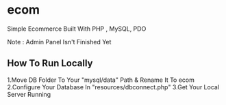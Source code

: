 # ecom 

Simple Ecommerce Built With PHP , MySQL, PDO

Note : Admin Panel Isn't Finished Yet

## How To Run Locally 

1.Move DB Folder To Your "mysql/data" Path & Rename It To ecom 
2.Configure Your Database In "resources/dbconnect.php"
3.Get Your Local Server Running 
